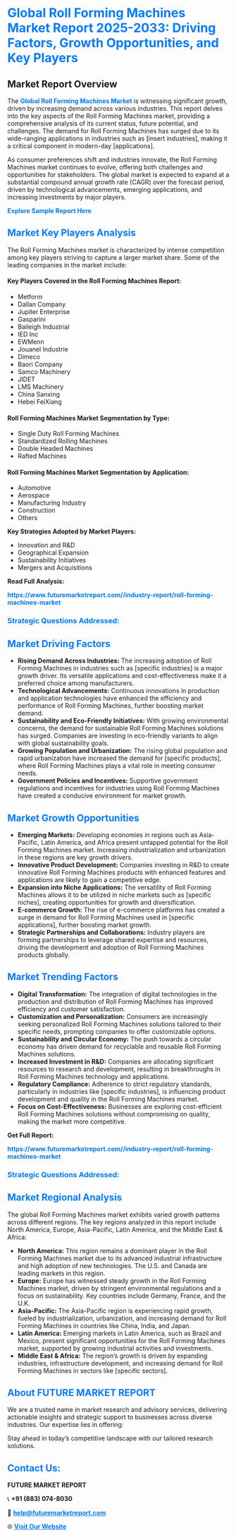 <h1 style="color: #007BFF;">Global Roll Forming Machines Market Report 2025-2033: Driving Factors, Growth Opportunities, and Key Players</h1>

<section id="overview">
<h2>Market Report Overview</h2>
<p>The <a href="https://www.futuremarketreport.com//industry-report/roll-forming-machines-market" style="color: #007BFF; text-decoration: none;"><strong>Global Roll Forming Machines Market</strong></a> is witnessing significant growth, driven by increasing demand across various industries. This report delves into the key aspects of the Roll Forming Machines market, providing a comprehensive analysis of its current status, future potential, and challenges. The demand for Roll Forming Machines has surged due to its wide-ranging applications in industries such as [insert industries], making it a critical component in modern-day [applications].</p>
<p>As consumer preferences shift and industries innovate, the Roll Forming Machines market continues to evolve, offering both challenges and opportunities for stakeholders. The global market is expected to expand at a substantial compound annual growth rate (CAGR) over the forecast period, driven by technological advancements, emerging applications, and increasing investments by major players.</p>
</section>

<section id="overview">
<p><a href="https://www.futuremarketreport.com//request-sample/reportId=59937" style="color: #007BFF; text-decoration: none;"><strong>Explore Sample Report Here</strong></a></p>
</section>

<section id="key-players">
<h2 style="color: #007BFF;">Market Key Players Analysis</h2>
<p>The Roll Forming Machines market is characterized by intense competition among key players striving to capture a larger market share. Some of the leading companies in the market include:</p>
<h4>Key Players Covered in the Roll Forming Machines Report:</h4>
<ul><li>Metform</li><li>Dallan Company</li><li>Jupiter Enterprise</li><li>Gasparini</li><li>Baileigh Industrial</li><li>IED Inc</li><li>EWMenn</li><li>Jouanel Industrie</li><li>Dimeco</li><li>Baori Company</li><li>Samco Machinery</li><li>JIDET</li><li>LMS Machinery</li><li>China Sanxing</li><li>Hebei FeiXiang</li></ul>
<h4>Roll Forming Machines Market Segmentation by Type:</h4>
<ul><li>Single Duty Roll Forming Machines</li><li>Standardized Rolling Machines</li><li>Double Headed Machines</li><li>Rafted Machines</li></ul>

<h4>Roll Forming Machines Market Segmentation by Application:</h4>
<ul><li>Automotive</li><li>Aerospace</li><li>Manufacturing Industry</li><li>Construction</li><li>Others</li></ul>
<p><strong>Key Strategies Adopted by Market Players:</strong></p>
<ul>
<li>Innovation and R&D</li>
<li>Geographical Expansion</li>
<li>Sustainability Initiatives</li>
<li>Mergers and Acquisitions</li>
</ul>
</section>

<section>
<p><strong>Read Full Analysis: </strong></p><a href="https://www.futuremarketreport.com//industry-report/roll-forming-machines-market" style="color: #007BFF; text-decoration: none;"><strong>https://www.futuremarketreport.com//industry-report/roll-forming-machines-market</strong></a>
<h3 style="color: #007BFF;">Strategic Questions Addressed:</h3>
</section>

<section id="driving-factors">
<h2 style="color: #007BFF;">Market Driving Factors</h2>
<ul>
<li><strong>Rising Demand Across Industries:</strong> The increasing adoption of Roll Forming Machines in industries such as [specific industries] is a major growth driver. Its versatile applications and cost-effectiveness make it a preferred choice among manufacturers.</li>
<li><strong>Technological Advancements:</strong> Continuous innovations in production and application technologies have enhanced the efficiency and performance of Roll Forming Machines, further boosting market demand.</li>
<li><strong>Sustainability and Eco-Friendly Initiatives:</strong> With growing environmental concerns, the demand for sustainable Roll Forming Machines solutions has surged. Companies are investing in eco-friendly variants to align with global sustainability goals.</li>
<li><strong>Growing Population and Urbanization:</strong> The rising global population and rapid urbanization have increased the demand for [specific products], where Roll Forming Machines plays a vital role in meeting consumer needs.</li>
<li><strong>Government Policies and Incentives:</strong> Supportive government regulations and incentives for industries using Roll Forming Machines have created a conducive environment for market growth.</li>
</ul>
</section>

<section id="growth-opportunities">
<h2 style="color: #007BFF;">Market Growth Opportunities</h2>
<ul>
<li><strong>Emerging Markets:</strong> Developing economies in regions such as Asia-Pacific, Latin America, and Africa present untapped potential for the Roll Forming Machines market. Increasing industrialization and urbanization in these regions are key growth drivers.</li>
<li><strong>Innovative Product Development:</strong> Companies investing in R&D to create innovative Roll Forming Machines products with enhanced features and applications are likely to gain a competitive edge.</li>
<li><strong>Expansion into Niche Applications:</strong> The versatility of Roll Forming Machines allows it to be utilized in niche markets such as [specific niches], creating opportunities for growth and diversification.</li>
<li><strong>E-commerce Growth:</strong> The rise of e-commerce platforms has created a surge in demand for Roll Forming Machines used in [specific applications], further boosting market growth.</li>
<li><strong>Strategic Partnerships and Collaborations:</strong> Industry players are forming partnerships to leverage shared expertise and resources, driving the development and adoption of Roll Forming Machines products globally.</li>
</ul>
</section>

<section id="trending-factors">
<h2 style="color: #007BFF;">Market Trending Factors</h2>
<ul>
<li><strong>Digital Transformation:</strong> The integration of digital technologies in the production and distribution of Roll Forming Machines has improved efficiency and customer satisfaction.</li>
<li><strong>Customization and Personalization:</strong> Consumers are increasingly seeking personalized Roll Forming Machines solutions tailored to their specific needs, prompting companies to offer customizable options.</li>
<li><strong>Sustainability and Circular Economy:</strong> The push towards a circular economy has driven demand for recyclable and reusable Roll Forming Machines solutions.</li>
<li><strong>Increased Investment in R&D:</strong> Companies are allocating significant resources to research and development, resulting in breakthroughs in Roll Forming Machines technology and applications.</li>
<li><strong>Regulatory Compliance:</strong> Adherence to strict regulatory standards, particularly in industries like [specific industries], is influencing product development and quality in the Roll Forming Machines market.</li>
<li><strong>Focus on Cost-Effectiveness:</strong> Businesses are exploring cost-efficient Roll Forming Machines solutions without compromising on quality, making the market more competitive.</li>
</ul>
</section>

<section>
<p><strong>Get Full Report: </strong></p><a href="https://www.futuremarketreport.com//industry-report/roll-forming-machines-market" style="color: #007BFF; text-decoration: none;"><strong>https://www.futuremarketreport.com//industry-report/roll-forming-machines-market</strong></a>
<h3 style="color: #007BFF;">Strategic Questions Addressed:</h3>
</section>


<section id="regional-analysis">
<h2 style="color: #007BFF;">Market Regional Analysis</h2>
<p>The global Roll Forming Machines market exhibits varied growth patterns across different regions. The key regions analyzed in this report include North America, Europe, Asia-Pacific, Latin America, and the Middle East & Africa:</p>
<ul>
<li><strong>North America:</strong> This region remains a dominant player in the Roll Forming Machines market due to its advanced industrial infrastructure and high adoption of new technologies. The U.S. and Canada are leading markets in this region.</li>
<li><strong>Europe:</strong> Europe has witnessed steady growth in the Roll Forming Machines market, driven by stringent environmental regulations and a focus on sustainability. Key countries include Germany, France, and the U.K.</li>
<li><strong>Asia-Pacific:</strong> The Asia-Pacific region is experiencing rapid growth, fueled by industrialization, urbanization, and increasing demand for Roll Forming Machines in countries like China, India, and Japan.</li>
<li><strong>Latin America:</strong> Emerging markets in Latin America, such as Brazil and Mexico, present significant opportunities for the Roll Forming Machines market, supported by growing industrial activities and investments.</li>
<li><strong>Middle East & Africa:</strong> The region’s growth is driven by expanding industries, infrastructure development, and increasing demand for Roll Forming Machines in sectors like [specific sectors].</li>
</ul>
</section>

<footer>
<h2 style="color: #007BFF;">About FUTURE MARKET REPORT</h2>
<p>We are a trusted name in market research and advisory services, delivering actionable insights and strategic support to businesses across diverse industries. Our expertise lies in offering:</p>

<p>Stay ahead in today’s competitive landscape with our tailored research solutions.</p>

<h2 style="color: #007BFF;">Contact Us:</h2>
<p><strong>FUTURE MARKET REPORT</strong></p>
<p>📞 <strong>+91 (883) 074-8030</strong></p>
<p>📧 <strong><a href="mailto:help@futuremarketreport.com" style="color: #007BFF;">help@futuremarketreport.com</a></strong></p>
<p>🌐 <strong><a href="https://www.futuremarketreport.com/" style="color: #007BFF;">Visit Our Website</a></strong></p>
</footer>